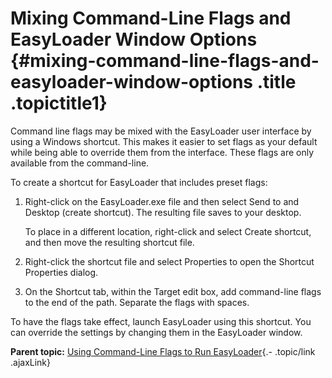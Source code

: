 Mixing Command-Line Flags and EasyLoader Window Options {#mixing-command-line-flags-and-easyloader-window-options .title .topictitle1}
=======================================================

<div class="body taskbody">

<div class="section context">

Command line flags may be mixed with the EasyLoader user interface by
using a Windows shortcut. This makes it easier to set flags as your
default while being able to override them from the interface. These
flags are only available from the command-line.

</div>

To create a shortcut for EasyLoader that includes preset flags:

1.  <span class="ph cmd">Right-click on the <span
    class="ph filepath">EasyLoader.exe</span> file and then select <span
    class="ph uicontrol">Send to</span> and <span
    class="ph uicontrol">Desktop (create shortcut)</span>. The resulting
    file saves to your desktop.</span>
    <div class="itemgroup info">

    To place in a different location, right-click and select <span
    class="ph uicontrol">Create shortcut</span>, and then move the
    resulting shortcut file.

    </div>

2.  <span class="ph cmd">Right-click the shortcut file and select <span
    class="ph uicontrol">Properties</span> to open the <span
    class="keyword wintitle">Shortcut Properties</span> dialog.</span>
3.  <span class="ph cmd">On the <span
    class="ph uicontrol">Shortcut</span> tab, within the <span
    class="ph uicontrol">Target</span> edit box, add command-line flags
    to the end of the path. Separate the flags with spaces.</span>

<div class="section result">

To have the flags take effect, launch EasyLoader using this shortcut.
You can override the settings by changing them in the EasyLoader window.

</div>

</div>

<div class="related-links" functx="http://www.functx.com">

<div class="related-links-title">

</div>

<div class="familylinks">

<div class="parentlink">

**Parent topic:** [Using Command-Line Flags to Run
EasyLoader](guide/../guide/usingcommandlineflags.html){.- .topic/link
.ajaxLink}

</div>

</div>

</div>
